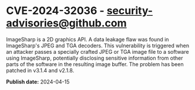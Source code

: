 # CVE-2024-32036 - security-advisories@github.com

ImageSharp is a 2D graphics API. A data leakage flaw was found in ImageSharp's JPEG and TGA decoders. This vulnerability is triggered when an attacker passes a specially crafted JPEG or TGA image file to a software using ImageSharp, potentially disclosing sensitive information from other parts of the software in the resulting image buffer. The problem has been patched in v3.1.4 and v2.1.8.

**Publish date:** 2024-04-15
